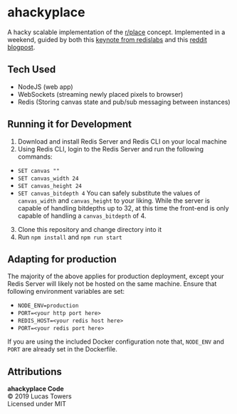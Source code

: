# ahackyplace
A hacky scalable implementation of the [r/place](https://en.wikipedia.org/wiki/Place_%28Reddit%29) concept. Implemented in a weekend, guided by both this [keynote from redislabs](https://www.youtube.com/watch?v=3-Xqghoki70) and this [reddit blogpost](https://redditblog.com/2017/04/13/how-we-built-rplace/).

## Tech Used
- NodeJS (web app)
- WebSockets (streaming newly placed pixels to browser)
- Redis (Storing canvas state and pub/sub messaging between instances)

## Running it for Development 
1. Download  and install Redis Server and Redis CLI on your local machine
2. Using Redis CLI, login to the Redis Server and run the following commands:
 - `SET canvas ""`
 - `SET canvas_width 24`
 - `SET canvas_height 24`
 - `SET canvas_bitdepth 4`
 You can safely substitute the values of `canvas_width` and `canvas_height` to your liking. While the server is capable of handling bitdepths up to 32, at this time the front-end is only capable of handling a `canvas_bitdepth` of 4.
3. Clone this repository and change directory into it
4. Run `npm install` and `npm run start`

## Adapting for production
The majority of the above applies for production deployment, except your Redis Server will likely not be hosted on the same machine. Ensure that following environment variables are set:
- `NODE_ENV=production`
- `PORT=<your http port here>`
- `REDIS_HOST=<your redis host here>`
- `PORT=<your redis port here>`

If you are using the included Docker configuration note that, `NODE_ENV` and `PORT` are already set in the Dockerfile.

## Attributions
**ahackyplace Code**  
© 2019 Lucas Towers  
Licensed under MIT
